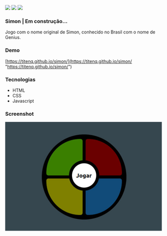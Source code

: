 ![](https://img.shields.io/github/stars/titenq/simon.svg) ![](https://img.shields.io/github/forks/titenq/simon.svg) ![](https://img.shields.io/github/issues/titenq/simon.svg)

### Simon | Em construção...

Jogo com o nome original de Simon, conhecido no Brasil com o nome de Genius.

### Demo
[https://titenq.github.io/simon/](https://titenq.github.io/simon/ "https://titenq.github.io/simon/")

### Tecnologias
- HTML
- CSS
- Javascript

### Screenshot

![](https://github.com/titenq/simon/blob/main/simon.jpg?raw=true)